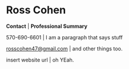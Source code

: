 # Ross Cohen


**Contact**           | **Professional Summary**

570-690-6601          | I am a paragraph that says stuff

rosscohen47@gmail.com | and other things too.

insert website url    | oh YEah.
